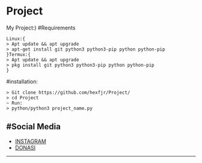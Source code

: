 # Project
My Project:)
#Requirements
```
Linux:{
> Apt update && apt upgrade
> apt-get install git python3 python3-pip python python-pip
}Termux:{
> Apt update && apt upgrade
> pkg install git python3 python3-pip python python-pip
}
```
#installation:
```
> Git clone https://github.com/hexfjr/Project/
> cd Project
~ Run:
> python/python3 project_name.py

```
#Social Media
---
* [INSTAGRAM](https://instagram.com/mfn.fjr.15)
* [DONASI](https://saweria.co/)
---
